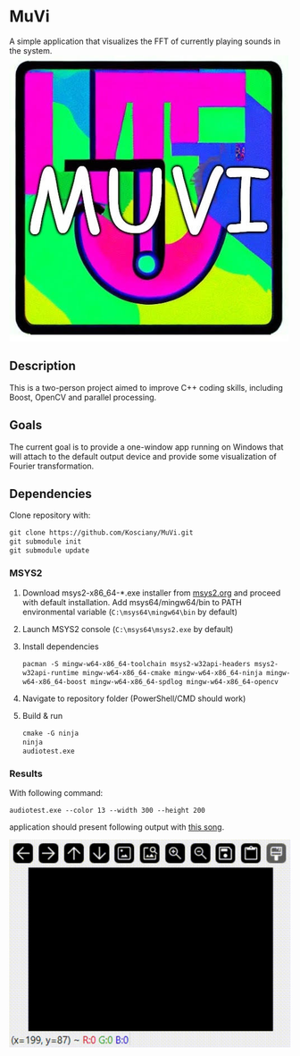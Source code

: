# MuVi

A simple application that visualizes the FFT of currently playing sounds in the system.
![Project logo, https://stablediffusionweb.com/#demo, prompt: "music visualiser logo '90 style neon"](assets/logo.jpg)

## Description

This is a two-person project aimed to improve C++ coding skills, including Boost, OpenCV and parallel processing.

## Goals

The current goal is to provide a one-window app running on Windows that will attach to the default output device and provide some visualization of Fourier transformation.

## Dependencies

Clone repository with:

```console
git clone https://github.com/Kosciany/MuVi.git
git submodule init
git submodule update
```

### MSYS2

1. Download msys2-x86_64-*.exe installer from [msys2.org](https://msys2.org) and proceed with default installation. Add msys64/mingw64/bin to PATH environmental variable (`C:\msys64\mingw64\bin` by default)
2. Launch MSYS2 console (`C:\msys64\msys2.exe` by default)
3. Install dependencies

    ```console
    pacman -S mingw-w64-x86_64-toolchain msys2-w32api-headers msys2-w32api-runtime mingw-w64-x86_64-cmake mingw-w64-x86_64-ninja mingw-w64-x86_64-boost mingw-w64-x86_64-spdlog mingw-w64-x86_64-opencv
    ```

4. Navigate to repository folder (PowerShell/CMD should work)
5. Build & run

    ```console
    cmake -G ninja
    ninja
    audiotest.exe
    ```

### Results

With following command:

````console
audiotest.exe --color 13 --width 300 --height 200
````

application should present following output with [this song](https://open.spotify.com/track/2YkIDPL5lGhRhomCq4S2RO?si=48a0516a252044bb).

![GIF presenting FFT visualization of "My way" by Frank Sinatra](assets/myway.gif)